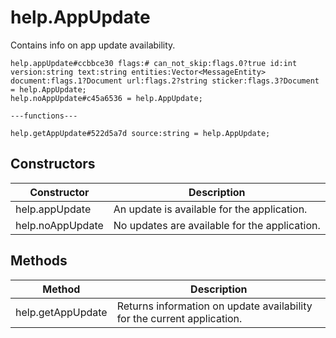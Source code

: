 # help.AppUpdate
Contains info on app update availability.

```
help.appUpdate#ccbbce30 flags:# can_not_skip:flags.0?true id:int version:string text:string entities:Vector<MessageEntity> document:flags.1?Document url:flags.2?string sticker:flags.3?Document = help.AppUpdate;
help.noAppUpdate#c45a6536 = help.AppUpdate;

---functions---

help.getAppUpdate#522d5a7d source:string = help.AppUpdate;
```

## Constructors
| Constructor | Description |
| ---- | ----------- |
| help.appUpdate | An update is available for the application. |
| help.noAppUpdate | No updates are available for the application. |


## Methods
| Method | Description |
| ---- | ----------- |
| help.getAppUpdate | Returns information on update availability for the current application. |


